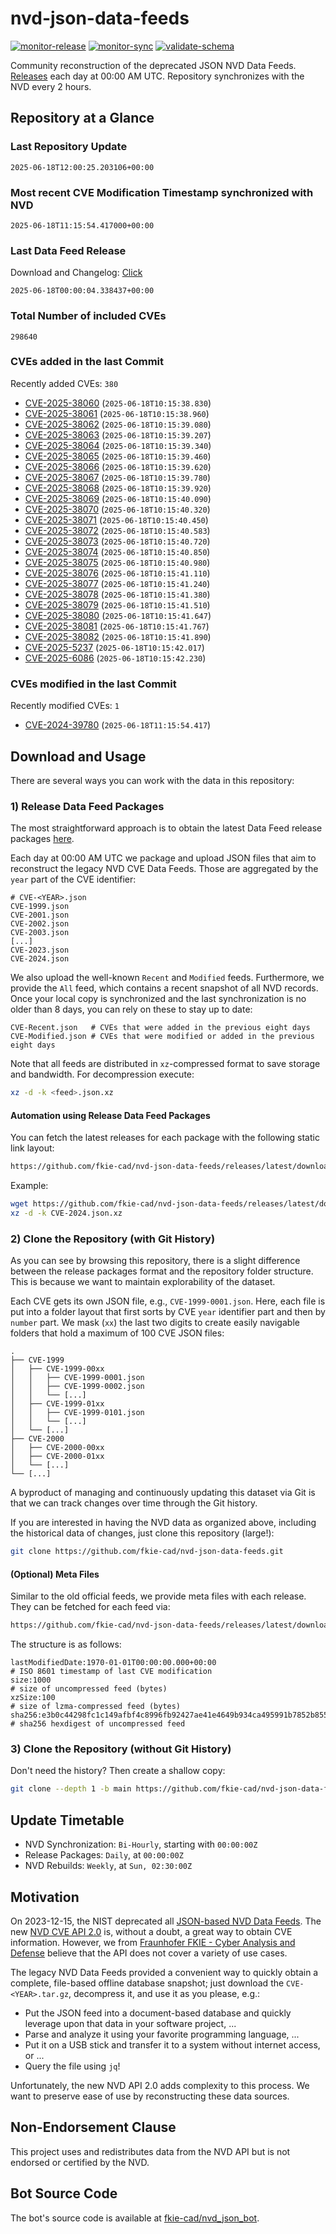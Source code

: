 # nvd-json-data-feeds

[![monitor-release](https://github.com/fkie-cad/nvd-json-data-feeds/actions/workflows/monitor_release.yml/badge.svg)](https://github.com/fkie-cad/nvd-json-data-feeds/actions/workflows/monitor_release.yml)
[![monitor-sync](https://github.com/fkie-cad/nvd-json-data-feeds/actions/workflows/monitor_sync.yml/badge.svg)](https://github.com/fkie-cad/nvd-json-data-feeds/actions/workflows/monitor_sync.yml)
[![validate-schema](https://github.com/fkie-cad/nvd-json-data-feeds/actions/workflows/validate_schema.yml/badge.svg)](https://github.com/fkie-cad/nvd-json-data-feeds/actions/workflows/validate_schema.yml)

Community reconstruction of the deprecated JSON NVD Data Feeds.
[Releases](https://github.com/fkie-cad/nvd-json-data-feeds/releases/latest) each day at 00:00 AM UTC.
Repository synchronizes with the NVD every 2 hours.

## Repository at a Glance

### Last Repository Update

```plain
2025-06-18T12:00:25.203106+00:00
```

### Most recent CVE Modification Timestamp synchronized with NVD

```plain
2025-06-18T11:15:54.417000+00:00
```

### Last Data Feed Release

Download and Changelog: [Click](https://github.com/fkie-cad/nvd-json-data-feeds/releases/latest)

```plain
2025-06-18T00:00:04.338437+00:00
```

### Total Number of included CVEs

```plain
298640
```

### CVEs added in the last Commit

Recently added CVEs: `380`

- [CVE-2025-38060](CVE-2025/CVE-2025-380xx/CVE-2025-38060.json) (`2025-06-18T10:15:38.830`)
- [CVE-2025-38061](CVE-2025/CVE-2025-380xx/CVE-2025-38061.json) (`2025-06-18T10:15:38.960`)
- [CVE-2025-38062](CVE-2025/CVE-2025-380xx/CVE-2025-38062.json) (`2025-06-18T10:15:39.080`)
- [CVE-2025-38063](CVE-2025/CVE-2025-380xx/CVE-2025-38063.json) (`2025-06-18T10:15:39.207`)
- [CVE-2025-38064](CVE-2025/CVE-2025-380xx/CVE-2025-38064.json) (`2025-06-18T10:15:39.340`)
- [CVE-2025-38065](CVE-2025/CVE-2025-380xx/CVE-2025-38065.json) (`2025-06-18T10:15:39.460`)
- [CVE-2025-38066](CVE-2025/CVE-2025-380xx/CVE-2025-38066.json) (`2025-06-18T10:15:39.620`)
- [CVE-2025-38067](CVE-2025/CVE-2025-380xx/CVE-2025-38067.json) (`2025-06-18T10:15:39.780`)
- [CVE-2025-38068](CVE-2025/CVE-2025-380xx/CVE-2025-38068.json) (`2025-06-18T10:15:39.920`)
- [CVE-2025-38069](CVE-2025/CVE-2025-380xx/CVE-2025-38069.json) (`2025-06-18T10:15:40.090`)
- [CVE-2025-38070](CVE-2025/CVE-2025-380xx/CVE-2025-38070.json) (`2025-06-18T10:15:40.320`)
- [CVE-2025-38071](CVE-2025/CVE-2025-380xx/CVE-2025-38071.json) (`2025-06-18T10:15:40.450`)
- [CVE-2025-38072](CVE-2025/CVE-2025-380xx/CVE-2025-38072.json) (`2025-06-18T10:15:40.583`)
- [CVE-2025-38073](CVE-2025/CVE-2025-380xx/CVE-2025-38073.json) (`2025-06-18T10:15:40.720`)
- [CVE-2025-38074](CVE-2025/CVE-2025-380xx/CVE-2025-38074.json) (`2025-06-18T10:15:40.850`)
- [CVE-2025-38075](CVE-2025/CVE-2025-380xx/CVE-2025-38075.json) (`2025-06-18T10:15:40.980`)
- [CVE-2025-38076](CVE-2025/CVE-2025-380xx/CVE-2025-38076.json) (`2025-06-18T10:15:41.110`)
- [CVE-2025-38077](CVE-2025/CVE-2025-380xx/CVE-2025-38077.json) (`2025-06-18T10:15:41.240`)
- [CVE-2025-38078](CVE-2025/CVE-2025-380xx/CVE-2025-38078.json) (`2025-06-18T10:15:41.380`)
- [CVE-2025-38079](CVE-2025/CVE-2025-380xx/CVE-2025-38079.json) (`2025-06-18T10:15:41.510`)
- [CVE-2025-38080](CVE-2025/CVE-2025-380xx/CVE-2025-38080.json) (`2025-06-18T10:15:41.647`)
- [CVE-2025-38081](CVE-2025/CVE-2025-380xx/CVE-2025-38081.json) (`2025-06-18T10:15:41.767`)
- [CVE-2025-38082](CVE-2025/CVE-2025-380xx/CVE-2025-38082.json) (`2025-06-18T10:15:41.890`)
- [CVE-2025-5237](CVE-2025/CVE-2025-52xx/CVE-2025-5237.json) (`2025-06-18T10:15:42.017`)
- [CVE-2025-6086](CVE-2025/CVE-2025-60xx/CVE-2025-6086.json) (`2025-06-18T10:15:42.230`)


### CVEs modified in the last Commit

Recently modified CVEs: `1`

- [CVE-2024-39780](CVE-2024/CVE-2024-397xx/CVE-2024-39780.json) (`2025-06-18T11:15:54.417`)


## Download and Usage

There are several ways you can work with the data in this repository:

### 1) Release Data Feed Packages

The most straightforward approach is to obtain the latest Data Feed release packages [here](https://github.com/fkie-cad/nvd-json-data-feeds/releases/latest).

Each day at 00:00 AM UTC we package and upload JSON files that aim to reconstruct the legacy NVD CVE Data Feeds.
Those are aggregated by the `year` part of the CVE identifier:

```
# CVE-<YEAR>.json
CVE-1999.json
CVE-2001.json
CVE-2002.json
CVE-2003.json
[...]
CVE-2023.json
CVE-2024.json
```

We also upload the well-known `Recent` and `Modified` feeds.
Furthermore, we provide the `All` feed, which contains a recent snapshot of all NVD records.
Once your local copy is synchronized and the last synchronization is no older than 8 days, you can rely on these to stay up to date:

```plain
CVE-Recent.json   # CVEs that were added in the previous eight days
CVE-Modified.json # CVEs that were modified or added in the previous eight days
```

Note that all feeds are distributed in `xz`-compressed format to save storage and bandwidth.
For decompression execute:

```sh
xz -d -k <feed>.json.xz
```

#### Automation using Release Data Feed Packages

You can fetch the latest releases for each package with the following static link layout:

```sh
https://github.com/fkie-cad/nvd-json-data-feeds/releases/latest/download/CVE-<YEAR>.json.xz
```

Example:

```sh
wget https://github.com/fkie-cad/nvd-json-data-feeds/releases/latest/download/CVE-2024.json.xz
xz -d -k CVE-2024.json.xz
```

### 2) Clone the Repository (with Git History)

As you can see by browsing this repository, there is a slight difference between the release packages format and the repository folder structure.
This is because we want to maintain explorability of the dataset.

Each CVE gets its own JSON file, e.g., `CVE-1999-0001.json`.
Here, each file is put into a folder layout that first sorts by CVE `year` identifier part and then by `number` part.
We mask (`xx`) the last two digits to create easily navigable folders that hold a maximum of 100 CVE JSON files:

```plain
.
├── CVE-1999
│   ├── CVE-1999-00xx
│   │   ├── CVE-1999-0001.json
│   │   ├── CVE-1999-0002.json
│   │   └── [...]
│   ├── CVE-1999-01xx
│   │   ├── CVE-1999-0101.json
│   │   └── [...]
│   └── [...]
├── CVE-2000
│   ├── CVE-2000-00xx
│   ├── CVE-2000-01xx
│   └── [...]
└── [...]
```

A byproduct of managing and continuously updating this dataset via Git is that we can track changes over time through the Git history.

If you are interested in having the NVD data as organized above, including the historical data of changes, just clone this repository (large!):

```sh
git clone https://github.com/fkie-cad/nvd-json-data-feeds.git
```

#### (Optional) Meta Files

Similar to the old official feeds, we provide meta files with each release. They can be fetched for each feed via:

```sh
https://github.com/fkie-cad/nvd-json-data-feeds/releases/latest/download/CVE-<YEAR>.meta
```

The structure is as follows:

```plain
lastModifiedDate:1970-01-01T00:00:00.000+00:00                          # ISO 8601 timestamp of last CVE modification
size:1000                                                               # size of uncompressed feed (bytes)
xzSize:100                                                              # size of lzma-compressed feed (bytes)
sha256:e3b0c44298fc1c149afbf4c8996fb92427ae41e4649b934ca495991b7852b855 # sha256 hexdigest of uncompressed feed
```

### 3) Clone the Repository (without Git History)

Don't need the history? Then create a shallow copy:

```sh
git clone --depth 1 -b main https://github.com/fkie-cad/nvd-json-data-feeds.git
```


## Update Timetable

* NVD Synchronization: `Bi-Hourly`, starting with `00:00:00Z`
* Release Packages: `Daily`, at `00:00:00Z`
* NVD Rebuilds: `Weekly`, at `Sun, 02:30:00Z`


## Motivation

On 2023-12-15, the NIST deprecated all [JSON-based NVD Data Feeds](https://nvd.nist.gov/vuln/data-feeds#divRetirementBanner-1).
The new [NVD CVE API 2.0](https://nvd.nist.gov/developers/vulnerabilities) is, without a doubt, a great way to obtain CVE information.
However, we from [Fraunhofer FKIE - Cyber Analysis and Defense](https://www.fkie.fraunhofer.de/en/departments/cad.html) believe that the API does not cover a variety of use cases.

The legacy NVD Data Feeds provided a convenient way to quickly obtain a complete, file-based offline database snapshot; just download the `CVE-<YEAR>.tar.gz`, decompress it, and use it as you please, e.g.:

- Put the JSON feed into a document-based database and quickly leverage upon that data in your software project, ...
- Parse and analyze it using your favorite programming language, ...
- Put it on a USB stick and transfer it to a system without internet access, or ...
- Query the file using `jq`!

Unfortunately, the new NVD API 2.0 adds complexity to this process.
We want to preserve ease of use by reconstructing these data sources.

## Non-Endorsement Clause

This project uses and redistributes data from the NVD API but is not endorsed or certified by the NVD.

## Bot Source Code

The bot's source code is available at [fkie-cad/nvd\_json\_bot](https://github.com/fkie-cad/nvd_json_bot).
